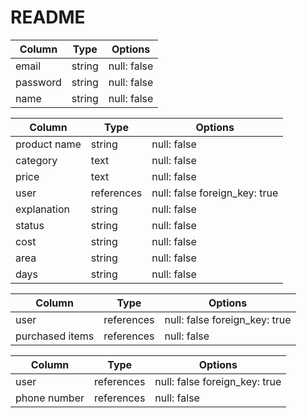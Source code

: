 # README





| Column             | Type   | Options     |
| ------------------ | ------ | ----------- |
| email              | string | null: false |
| password           | string | null: false |
| name               | string | null: false |






| Column             | Type       | Options                       |
| ------             | ------     | -----------                   |
| product name       | string     | null: false                   |
| category           | text       | null: false                   |
| price              | text       | null: false                   |
| user               | references | null: false foreign_key: true |
| explanation        | string     | null: false                   |
| status             | string     | null: false                   |
| cost               | string     | null: false                   |
| area               | string     | null: false                   |
| days               | string     | null: false                   |






| Column            | Type       | Options                       |
| ------            | ------     | -----------                   |
| user              | references | null: false foreign_key: true |
| purchased items   | references | null: false                   |





| Column            | Type       | Options                       |
| ------            | ------     | -----------                   |
| user              | references | null: false foreign_key: true |
| phone number      | references | null: false                   |

